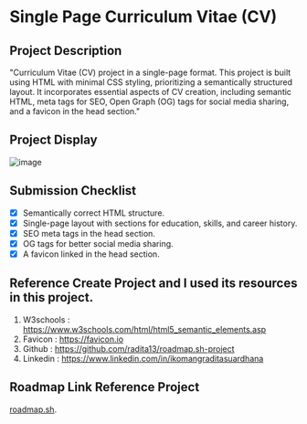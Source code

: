 # Single Page Curriculum Vitae (CV)

## Project Description
"Curriculum Vitae (CV) project in a single-page format. This project is built using HTML with minimal CSS styling, prioritizing a semantically structured layout. It incorporates essential aspects of CV creation, including semantic HTML, meta tags for SEO, Open Graph (OG) tags for social media sharing, and a favicon in the head section."  

## Project Display
![image](/01-Single-Page-CV/assets/CurriculumVitae.png)

## Submission Checklist
- [x] Semantically correct HTML structure.
- [x] Single-page layout with sections for education, skills, and career history.
- [x] SEO meta tags in the head section.
- [x] OG tags for better social media sharing.
- [x] A favicon linked in the head section.

## Reference Create Project and I used its resources in this project. 
1) W3schools : https://www.w3schools.com/html/html5_semantic_elements.asp
2) Favicon : https://favicon.io
3) Github : https://github.com/radita13/roadmap.sh-project
4) Linkedin : https://www.linkedin.com/in/ikomangraditasuardhana

## Roadmap Link Reference Project
[roadmap.sh](https://roadmap.sh/projects/single-page-cv). 